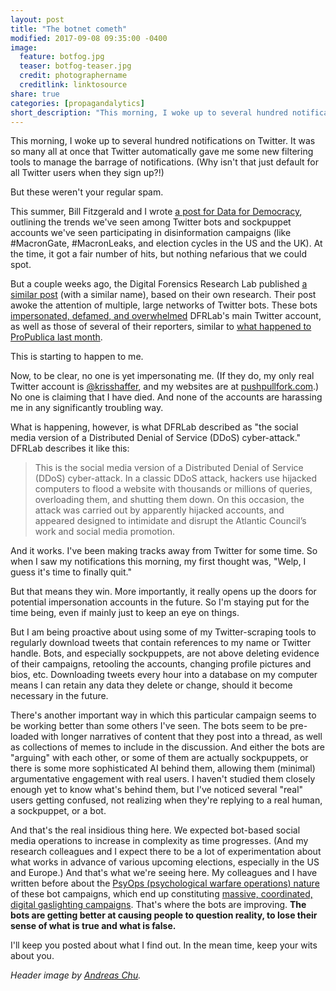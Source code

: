```yaml
---
layout: post
title: "The botnet cometh"
modified: 2017-09-08 09:35:00 -0400
image:
  feature: botfog.jpg
  teaser: botfog-teaser.jpg
  credit: photographername
  creditlink: linktosource
share: true
categories: [propagandalytics]
short_description: "This morning, I woke up to several hundred notifications on Twitter. But these weren't your regular spam."
---
```


This morning, I woke up to several hundred notifications on Twitter. It was so many all at once that Twitter automatically gave me some new filtering tools to manage the barrage of notifications. (Why isn't that just default for all Twitter users when they sign up?!)

But these weren't your regular spam.

This summer, Bill Fitzgerald and I wrote [a post for Data for Democracy](https://medium.com/data-for-democracy/spot-a-bot-identifying-automation-and-disinformation-on-social-media-2966ad93a203), outlining the trends we've seen among Twitter bots and sockpuppet accounts we've seen participating in disinformation campaigns (like #MacronGate, #MacronLeaks, and election cycles in the US and the UK). At the time, it got a fair number of hits, but nothing nefarious that we could spot.

But a couple weeks ago, the Digital Forensics Research Lab published [a similar post](https://medium.com/dfrlab/botspot-twelve-ways-to-spot-a-bot-aedc7d9c110c) (with a similar name), based on their own research. Their post awoke the attention of multiple, large networks of Twitter bots. These bots [impersonated, defamed, and overwhelmed](https://medium.com/dfrlab/botspot-the-intimidators-135244bfe46b) DFRLab's main Twitter account, as well as those of several of their reporters, similar to [what happened to ProPublica last month](https://medium.com/dfrlab/from-russia-with-hategroup-ae6ee4318b5b).

This is starting to happen to me.

Now, to be clear, no one is yet impersonating me. (If they do, my only real Twitter account is [@krisshaffer](https://twitter.com/krisshaffer), and my websites are at [pushpullfork.com](http://pushpullfork.com).) No one is claiming that I have died. And none of the accounts are harassing me in any significantly troubling way.

What is happening, however, is what DFRLab described as "the social media version of a Distributed Denial of Service (DDoS) cyber-attack." DFRLab describes it like this:

> This is the social media version of a Distributed Denial of Service (DDoS) cyber-attack. In a classic DDoS attack, hackers use hijacked computers to flood a website with thousands or millions of queries, overloading them, and shutting them down. On this occasion, the attack was carried out by apparently hijacked accounts, and appeared designed to intimidate and disrupt the Atlantic Council’s work and social media promotion.

And it works. I've been making tracks away from Twitter for some time. So when I saw my notifications this morning, my first thought was, "Welp, I guess it's time to finally quit."

But that means they win. More importantly, it really opens up the doors for potential impersonation accounts in the future. So I'm staying put for the time being, even if mainly just to keep an eye on things.

But I am being proactive about using some of my Twitter-scraping tools to regularly download tweets that contain references to my name or Twitter handle. Bots, and especially sockpuppets, are not above deleting evidence of their campaigns, retooling the accounts, changing profile pictures and bios, etc. Downloading tweets every hour into a database on my computer means I can retain any data they delete or change, should it become necessary in the future.

There's another important way in which this particular campaign seems to be working better than some others I've seen. The bots seem to be pre-loaded with longer narratives of content that they post into a thread, as well as collections of memes to include in the discussion. And either the bots are "arguing" with each other, or some of them are actually sockpuppets, or there is some more sophisticated AI behind them, allowing them (minimal) argumentative engagement with real users. I haven't studied them closely enough yet to know what's behind them, but I've noticed several "real" users getting confused, not realizing when they're replying to a real human, a sockpuppet, or a bot.

And that's the real insidious thing here. We expected bot-based social media operations to increase in complexity as time progresses. (And my research colleagues and I expect there to be a lot of experimentation about what works in advance of various upcoming elections, especially in the US and Europe.) And that's what we're seeing here. My colleagues and I have written before about the [PsyOps (psychological warfare operations) nature](https://medium.com/data-for-democracy/sockpuppets-secessionists-and-breitbart-7171b1134cd5) of these bot campaigns, which end up constituting [massive, coordinated, digital gaslighting campaigns](http://www.digitalpedagogylab.com/hybridped/truthy-lies-surreal-truths/). That's where the bots are improving. **The bots are getting better at causing people to question reality, to lose their sense of what is true and what is false.**

I'll keep you posted about what I find out. In the mean time, keep your wits about you.

<i>Header image by <a href="https://unsplash.com/search/photos/bot?photo=YodH2WzN6YU" target="blank_">Andreas Chu</a>.</i>
